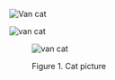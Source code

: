 <!-- Inserting images with local files -->

![Van cat](https://en.wikipedia.org/wiki/Van_cat#/media/File:VAN_CAT.png)

![van cat](VAN_CAT.PNG)

<!-- how images are usually inserted/used for documents. -->


<figure>

![van cat](VAN_CAT.PNG)
<figcaption>Figure 1. Cat picture</figcaption>

<figure>
